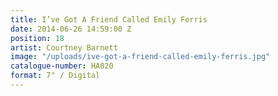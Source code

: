 ```yaml
---
title: I’ve Got A Friend Called Emily Ferris
date: 2014-06-26 14:59:00 Z
position: 18
artist: Courtney Barnett
image: "/uploads/ive-got-a-friend-called-emily-ferris.jpg"
catalogue-number: HA020
format: 7" / Digital
---
```


